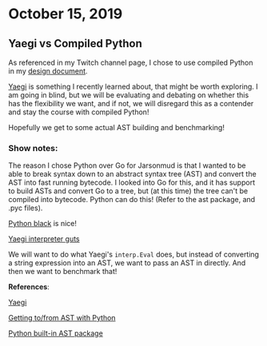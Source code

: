# October 15, 2019

## Yaegi vs Compiled Python

As referenced in my Twitch channel page, I chose to use compiled Python in my [design document](https://github.com/jasonmay/twitch-jarsonmud/blob/master/DESIGN.md).

[Yaegi](https://github.com/containous/yaegi) is something I recently learned about, that might be worth exploring. I am going in blind, but we will be evaluating and debating on whether this has the flexibility we want, and if not, we will disregard this as a contender and stay the course with compiled Python!

Hopefully we get to some actual AST building and benchmarking!

### Show notes:

The reason I chose Python over Go for Jarsonmud is that I wanted to be able to break syntax down to an abstract syntax tree (AST) and convert the AST into fast running bytecode. I looked into Go for this, and it has support to build ASTs and convert Go to a tree, but (at this time) the tree can't be compiled into bytecode. Python can do this! (Refer to the ast package, and .pyc files).

[Python black](https://pypi.org/project/black/) is nice!

[Yaegi interpreter guts](https://github.com/containous/yaegi/blob/master/interp/interp.go#L239)

We will want to do what Yaegi's `interp.Eval` does, but instead of converting a string expression into an AST, we want to pass an AST in directly. And then we want to benchmark that!

**References**:

[Yaegi](https://godoc.org/github.com/containous/yaegi)

[Getting to/from AST with Python](https://greentreesnakes.readthedocs.io/en/latest/tofrom.html)

[Python built-in AST package](https://docs.python.org/3/library/ast.html)
